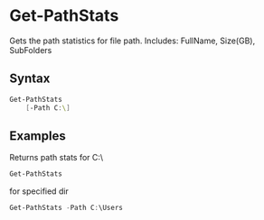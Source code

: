 # Get-PathStats

Gets the path statistics for file path. Includes: FullName, Size(GB), SubFolders

## Syntax
```powershell
Get-PathStats
    [-Path C:\]
```

## Examples

Returns path stats for C:\
```powershell
Get-PathStats
```

for specified dir
```powershell
Get-PathStats -Path C:\Users
```
